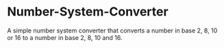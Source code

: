 # Number-System-Converter
A simple number system converter that converts a number in base 2, 8, 10 or 16 to a number in base 2, 8, 10 and 16.
